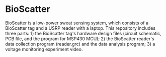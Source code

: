 # BioScatter
BioScatter is a low-power sweat sensing system, which consists of a BioScatter tag and a USRP reader with a laptop. This repository includes three parts: 1) the BioScatter tag's hardware design files (circuit schematic, PCB file, and the program for MSP430 MCU); 2) the BioScatter reader's data collection program (reader.grc) and the data analysis program; 3) a voltage monitoring experiment video.
